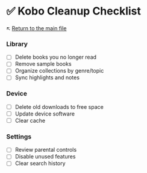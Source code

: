 # ✅ Kobo Cleanup Checklist

↖️ [Return to the main file](../README.md)

### Library
- [ ] Delete books you no longer read
- [ ] Remove sample books
- [ ] Organize collections by genre/topic
- [ ] Sync highlights and notes

### Device
- [ ] Delete old downloads to free space
- [ ] Update device software
- [ ] Clear cache

### Settings
- [ ] Review parental controls
- [ ] Disable unused features
- [ ] Clear search history
